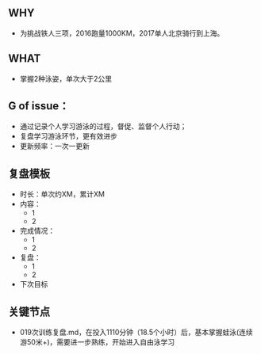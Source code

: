## WHY
- 为挑战铁人三项，2016跑量1000KM，2017单人北京骑行到上海。
## WHAT
- 掌握2种泳姿，单次大于2公里
## G of issue：
- 通过记录个人学习游泳的过程，督促、监督个人行动；
- 复盘学习游泳环节，更有效进步
- 更新频率：一次一更新
## 复盘模板

- 时长：单次约XM，累计XM
- 内容：
   - 1 
   - 2 
- 完成情况：
   - 1 
   - 2 
- 复盘：
   - 1 
   - 2 
- 下次目标

## 关键节点
-  019次训练复盘.md，在投入1110分钟（18.5个小时）后，基本掌握蛙泳(连续游50米+)，需要进一步熟练，开始进入自由泳学习
